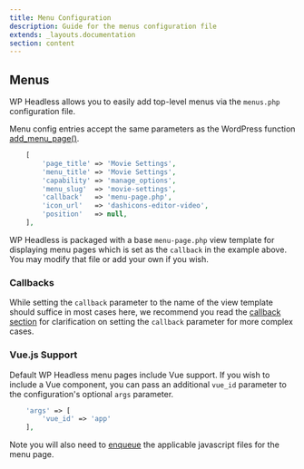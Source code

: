 ```yaml
---
title: Menu Configuration
description: Guide for the menus configuration file
extends: _layouts.documentation
section: content
---
```

## Menus

WP Headless allows you to easily add top-level menus via the `menus.php` configuration file.

Menu config entries accept the same parameters as the WordPress function [add_menu_page()](https://developer.wordpress.org/reference/functions/add_menu_page/).

```php
    [
        'page_title' => 'Movie Settings',
        'menu_title' => 'Movie Settings',
        'capability' => 'manage_options',
        'menu_slug'  => 'movie-settings',
        'callback'   => 'menu-page.php',
        'icon_url'   => 'dashicons-editor-video',
        'position'   => null,
    ],
```

WP Headless is packaged with a base `menu-page.php` view template for displaying menu pages which is set as the `callback` in the example above. You may modify that file or add your own if you wish.

### Callbacks

While setting the `callback` parameter to the name of the view template should suffice in most cases here, we recommend you read the [callback section](/docs/config-callbacks) for clarification on setting the `callback` parameter for more complex cases.

### Vue.js Support

Default WP Headless menu pages include Vue support. If you wish to include a Vue component, you can pass an additional `vue_id` parameter to the configuration's optional `args` parameter.

```php
    'args' => [
        'vue_id' => 'app'
    ],
```

Note you will also need to [enqueue](/docs/config-enqueue) the applicable javascript files for the menu page.
